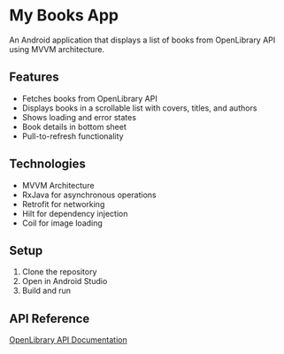 # My Books App

An Android application that displays a list of books from OpenLibrary API using MVVM architecture.

## Features
- Fetches books from OpenLibrary API
- Displays books in a scrollable list with covers, titles, and authors
- Shows loading and error states
- Book details in bottom sheet
- Pull-to-refresh functionality

## Technologies
- MVVM Architecture
- RxJava for asynchronous operations
- Retrofit for networking
- Hilt for dependency injection
- Coil for image loading

## Setup
1. Clone the repository
2. Open in Android Studio
3. Build and run

## API Reference
[OpenLibrary API Documentation](https://openlibrary.org/developers/api)

